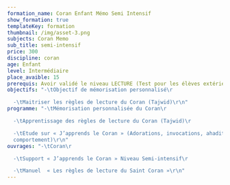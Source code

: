 ```yaml
---
formation_name: Coran Enfant Mémo Semi Intensif
show_formation: true
templateKey: formation
thumbnail: /img/asset-3.png
subjects: Coran Memo
sub_title: semi-intensif
price: 300
discipline: coran
age: Enfant
level: Intermédiaire
place_avaible: 15
prerequis: Avoir validé le niveau LECTURE (Test pour les élèves extérieur)
objectifs: "-\tObjectif de mémorisation personnalisé\r

  -\tMaitriser les règles de lecture du Coran (Tajwid)\r\n"
programme: "-\tMémorisation personnalisée du Coran\r

  -\tApprentissage des règles de lecture du Coran (Tajwid)\r

  -\tEtude sur « J’apprends le Coran » (Adorations, invocations, ahadith,
  comportement)\r\n"
ouvrages: "-\tCoran\r

  -\tSupport « J’apprends le Coran » Niveau Semi-intensif\r

  -\tManuel  « Les règles de lecture du Saint Coran »\r\n"
---
```

